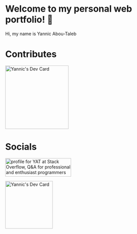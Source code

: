 # Welcome to my personal web portfolio! 👋

Hi, my name is Yannic Abou-Taleb 

# Contributes

<a href="https://melibo.de"><img src="https://q7m3v8j9.rocketcdn.me/wp-content/uploads/2021/06/MicrosoftTeams-image-Kopie-2.png" width="200" alt="Yannic's Dev Card"/></a> 
 
 
 
# Socials


<a href="https://stackoverflow.com/users/4952230/yat"><img src="https://stackoverflow.com/users/flair/4952230.png" width="208" height="58" alt="profile for YAT at Stack Overflow, Q&amp;A for professional and enthusiast programmers" title="profile for YAT at Stack Overflow, Q&amp;A for professional and enthusiast programmers"></a> 


<a href="https://app.daily.dev/yat"><img src="https://api.daily.dev/devcards/c038db52db7a4ef8a2aaf4f880aa7529.png?r=end" width="150" alt="Yannic's Dev Card"/></a>
